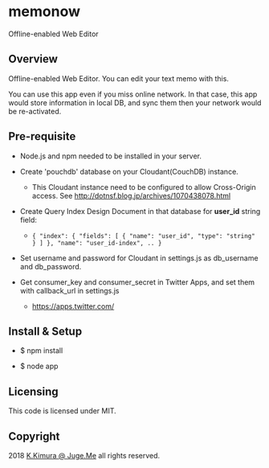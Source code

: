 # memonow

Offline-enabled Web Editor

## Overview

Offline-enabled Web Editor. You can edit your text memo with this. 

You can use this app even if you miss online network. In that case, this app would store information in local DB, and sync them then your network would be re-activated.


## Pre-requisite

- Node.js and npm needed to be installed in your server.

- Create 'pouchdb' database on your Cloudant(CouchDB) instance.

    - This Cloudant instance need to be configured to allow Cross-Origin access. See http://dotnsf.blog.jp/archives/1070438078.html

- Create Query Index Design Document in that database for **user_id** string field:

    - ``{ "index": { "fields": [ { "name": "user_id", "type": "string" } ] }, "name": "user_id-index", .. }``

- Set username and password for Cloudant in settings.js as db_username and db_password.

- Get consumer_key and consumer_secret in Twitter Apps, and set them with callback_url in settings.js

    - https://apps.twitter.com/


## Install & Setup

- $ npm install

- $ node app


## Licensing

This code is licensed under MIT.

## Copyright

2018 [K.Kimura @ Juge.Me](https://github.com/dotnsf) all rights reserved.

